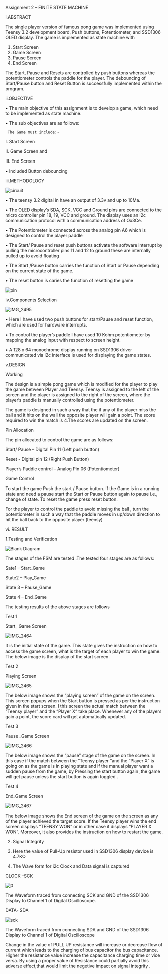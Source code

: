Assignment 2 – FINITE STATE MACHINE
 
i.ABSTRACT


The single player version of famous pong game was implemented using Teensy 3.2 development board, Push buttons, Potentiometer, and SSD1306 OLED display.
The game is implemented as state machine with 
1.	Start Screen
2.	Game Screen  
3. Pause Screen
4.	End Screen

The Start, Pause and Resets are controlled by push buttons whereas the potentiometer controls the paddle for the player.
The debouncing of Start/Pause button and Reset Button is successfully implemented within the program.


ii.OBJECTIVE

•	The main objective of this assignment is to develop a game, which need to be implemented as state machine.

•	The sub objectives are as follows:

     The Game must include:-
     
I.	Start Screen

II.	Game Screen and

III.	End Screen

•	Included Button debouncing 


iii.METHODOLOGY

![circuit](https://user-images.githubusercontent.com/53546301/69624368-7106a600-10a9-11ea-9371-55554e8b4444.jpg)
 
•	The teensy 3.2 digital in have an output of 3.3v and up to 10Ma.

•	The OLED display’s SDA, SCK, VCC and Ground pins are connected to the micro controller pin 18, 19, VCC and ground. The display uses an i2c communication protocol with a communication address of Ox3Ce.

•	The Potentiometer is connected across the analog pin A6 which is designed to control the player paddle

•	The  Start/ Pause and reset push buttons activate the software interrupt by pulling the microcontroller pins 11 and 12 to ground these are internally pulled up to avoid floating

•	The Start /Pause button carries the function of Start or Pause depending on the current state of the game.

•	The reset button is caries the function of resetting the game

![pin](https://user-images.githubusercontent.com/53546301/69624375-72d06980-10a9-11ea-88b0-a2b98a82e587.jpg)


iv.Components Selection

![IMG_2495](https://user-images.githubusercontent.com/53546301/69625575-bdeb7c00-10ab-11ea-97c3-cc0afb2683f8.JPG)

•	Here I have used two push buttons for start/Pause and reset function, which are used for hardware interrupts. 

•	To control the player’s paddle I have used 10 Kohm potentiometer by mapping the analog input with respect to screen height.

•	A 128 x 64 monochrome display running on SSD1306 driver communicated via i2c interface is used for displaying the game states.


v.DESIGN 


Working


The design is a simple pong game which is modified for the player to play the game between Player and Teensy. Teensy is assigned to the left of the screen and the player is assigned to the right of the screen, where the player‘s paddle is manually controlled using the potentiometer. 

The game is designed in such a way that the if any of the player miss the ball and it hits on the wall the opposite player will gain a point. The score required to win the match is 4.The scores are updated on the screen.


Pin Allocation


The pin allocated to control the game are as follows:

Start/ Pause – Digital Pin 11 (Left push button)

Reset - Digital pin 12 (Right Push Button)

Player’s Paddle control – Analog Pin 06 (Potentiometer)

Game Control


To start the game Push the start / Pause button. If the Game is in a running state and need a pause start the Start or Pause button again to pause i.e., change of state. To reset the game press reset button.

 For the player to control the paddle to avoid missing the ball , turn the potentiometer in such a way that the paddle moves in up/down direction to hit the ball back to the opposite player (teensy)

vi. RESULT

1.Testing and Verification

![Blank Diagram](https://user-images.githubusercontent.com/53546301/69626899-72869d00-10ae-11ea-8b7a-5923be0353cd.jpeg)

The stages of the FSM are tested .The tested four stages are as follows:

Sate1 – Start_Game

State2 – Play_Game

State 3 – Pause_Game

State 4 – End_Game

The testing results of the above stages are follows

Test 1

Start_ Game  Screen

![IMG_2464](https://user-images.githubusercontent.com/53546301/69625726-1d498c00-10ac-11ea-9649-3256c691cc86.JPG)



It is the initial state of the game. This state gives the instruction on how to access the game screen, what is the target of each player to win the game. The below image is the display of the start screen.




Test 2

Playing Screen

![IMG_2465](https://user-images.githubusercontent.com/53546301/69625977-921cc600-10ac-11ea-9505-369561ea2bf3.JPG)





The below image shows the “playing screen” of the game on the screen. This screen popups when the Start button is pressed as per the instruction given in the start screen. I this screen the actual match between the “Teensy player” and the “Player X” take place. Whenever any of the players gain a point, the score card will get automatically updated. 



Test 3

Pause _Game Screen

![IMG_2466](https://user-images.githubusercontent.com/53546301/69626562-c1800280-10ad-11ea-91a0-3dda40453d92.JPG)



The below image shows the “pause” stage of the game on the screen. In this case if the match between the “Teensy player “and the “Player X” is going on as the game is in playing state and if the manual player want a sudden pause from the game, by Pressing the start  button again ,the game will get pause unless the start button is again toggled .

Test 4

End_Game  Screen

![IMG_2467](https://user-images.githubusercontent.com/53546301/69626706-06a43480-10ae-11ea-9345-a2fac51b9f25.JPG)

The below image shows the End screen of the game on the screen as any of the player achieved the target score. If the Teensy player wins the end screen displays “TEENSY WON” or in other case it displays “PLAYER X WON”. Moreover, it also provides the instruction on how to restart the game.



2. Signal Integrity


1.	Here the value of Pull-Up resistor used in SSD1306 display device is 4.7KΩ 

2.	The Wave form  for i2c  Clock and Data signal is captured

CLOCK –SCK

![0](https://user-images.githubusercontent.com/53546301/69634211-a1a10c80-10b6-11ea-87ba-2bd20a77cc50.jpg)

The Waveform traced from connecting SCK and GND of the SSD1306 Display to Channel 1 of Digital Oscilloscope. 


DATA- SDA

![sck](https://user-images.githubusercontent.com/53546301/69634284-c85f4300-10b6-11ea-9e6f-20ca1b79a420.jpg)

The Waveform traced from connecting SDA and GND of the SSD1306 Display to Channel 1 of Digital Oscilloscope



Change in the value of PULL UP resistance will increase or decrease flow of current which leads to the charging of bus capacitor the bus capacitance. Higher the resistance value increase the capacitance charging time or vice versa. By using a proper value of Resistance could partially avoid this adverse effect,that would limit the negetive impact on signal integrity .


